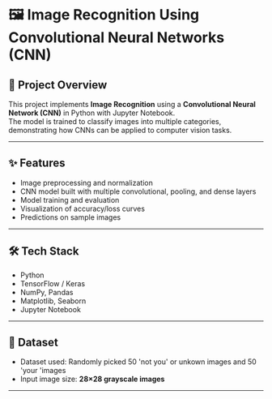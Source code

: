 # 🖼️ Image Recognition Using Convolutional Neural Networks (CNN)

## 📌 Project Overview
This project implements **Image Recognition** using a **Convolutional Neural Network (CNN)** in Python with Jupyter Notebook.  
The model is trained to classify images into multiple categories, demonstrating how CNNs can be applied to computer vision tasks.

---

## ✨ Features
- Image preprocessing and normalization
- CNN model built with multiple convolutional, pooling, and dense layers
- Model training and evaluation
- Visualization of accuracy/loss curves
- Predictions on sample images

---

## 🛠️ Tech Stack
- Python
- TensorFlow / Keras
- NumPy, Pandas
- Matplotlib, Seaborn
- Jupyter Notebook

---

## 📂 Dataset
- Dataset used: Randomly picked 50 'not you' or unkown images and 50 'your 'images
- Input image size: **28×28 grayscale images**

---
